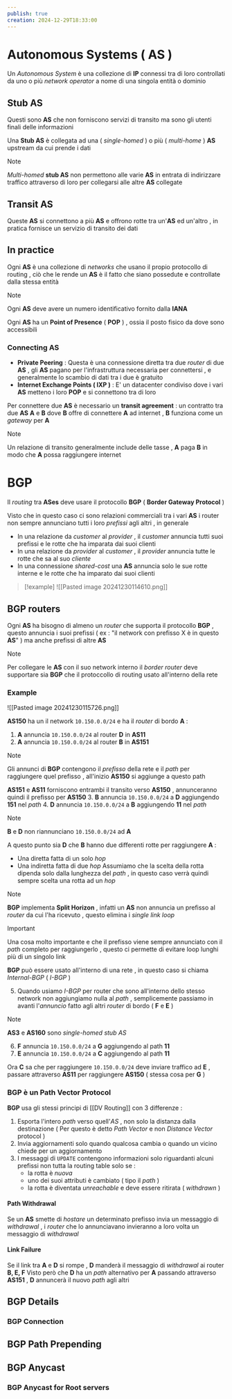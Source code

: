 ```yaml
---
publish: true
creation: 2024-12-29T18:33:00
---
```

# Autonomous Systems ( AS )

Un *Autonomous System* è una collezione di **IP** connessi tra di loro controllati da uno o più *network operator* a nome di una singola entità o dominio

## Stub AS

Questi sono **AS** che non forniscono servizi di transito ma sono gli utenti finali delle informazioni 

Una **Stub AS** è collegata ad una ( *single-homed* ) o più ( *multi-home* ) **AS** upstream da cui prende i dati 

>[!note] 
>*Multi-homed* **stub AS** non permettono alle varie **AS** in entrata di indirizzare traffico attraverso di loro per collegarsi alle altre **AS** collegate
## Transit AS

Queste **AS** si connettono a più **AS** e offrono rotte tra un'**AS** ed un'altro , in pratica fornisce un servizio di transito dei dati
## In practice

Ogni **AS** è una collezione di *networks* che usano il propio protocollo di routing , ciò che le rende un **AS** è il fatto che siano possedute e controllate dalla stessa entità 

>[!note] 
>Ogni **AS** deve avere un numero identificativo fornito dalla **IANA**

Ogni **AS** ha un **Point of Presence** ( **POP** ) , ossia il posto fisico da dove sono accessibili
### Connecting AS

+ **Private Peering** :
	Questa è una connessione diretta tra due *router* di due **AS** , gli **AS** pagano per l'infrastruttura necessaria per connettersi , e generalmente lo scambio di dati tra i due è gratuito
+ **Internet Exchange Points ( IXP )** : 
	E' un datacenter condiviso dove i vari **AS** metteno i loro **POP** e si connettono tra di loro 

Per connettere due **AS** è necessario un **transit agreement** : un contratto tra due **AS** **A** e **B** dove **B** offre di connettere **A** ad internet , **B** funziona come un *gateway* per **A**

>[!note] 
>Un relazione di transito generalmente include delle tasse , **A** paga **B** in modo che **A** possa raggiungere internet 

# BGP

Il *routing* tra **ASes** deve usare il protocollo **BGP** ( **Border Gateway Protocol** )

Visto che in questo caso ci sono relazioni commerciali tra i vari **AS** i router non sempre annunciano tutti i loro *prefissi* agli altri , in generale
+ In una relazione da *customer* al *provider* , il *customer* annuncia tutti suoi prefissi e le rotte che ha imparata dai suoi clienti
+ In una relazione da *provider* al *customer* , il *provider* annuncia tutte le rotte che sa al suo *cliente*
+ In una connessione *shared-cost* una **AS** annuncia solo le sue rotte interne e le rotte che ha imparato dai suoi clienti 

>[!example] 
>![[Pasted image 20241230114610.png]]

## BGP routers

Ogni **AS** ha bisogno di almeno un *router* che supporta il protocollo **BGP** , questo annuncia i suoi prefissi ( ex : "il network con prefisso X è in questo **AS**" ) ma anche prefissi di altre **AS**

>[!note] 
>Per collegare le **AS** con il suo network interno il *border router* deve supportare sia **BGP** che il protoccollo di routing usato all'interno della rete 

### Example

![[Pasted image 20241230115726.png]]

**AS150** ha un il network `10.150.0.0/24` e ha il *router* di bordo **A** :
1. **A** annuncia `10.150.0.0/24` al router **D** in **AS11**
2. **A** annuncia `10.150.0.0/24` al router **B** in **AS151**
>[!note] 
>Gli annunci di **BGP** contengono il *prefisso* della rete e il *path* per raggiungere quel prefisso , all'inizio **AS150** si aggiunge a questo path

**AS151** e **AS11** forniscono entrambi il transito verso **AS150** , annunceranno quindi il prefisso per **AS150**
3. **B** annuncia `10.150.0.0/24` a **D** aggiungendo **151** nel *path*
4. **D** annuncia `10.150.0.0/24` a **B** aggiungendo **11** nel *path*
>[!note] 
>**B** e **D** non riannunciano `10.150.0.0/24` ad **A**

A questo punto sia **D** che **B** hanno due differenti rotte per raggiungere **A** :
+ Una diretta fatta di un solo *hop* 
+ Una indiretta fatta di due *hop*
Assumiamo che la scelta della rotta dipenda solo dalla lunghezza del *path* , in questo caso verrà quindi sempre scelta una rotta ad un *hop*

>[!note] 
>**BGP** implementa **Split Horizon** , infatti un **AS** non annuncia un prefisso al *router* da cui l'ha ricevuto , questo elimina i *single link loop*

>[!important] 
>Una cosa molto importante e che il prefisso viene sempre annunciato con il *path* completo per raggiungerlo , questo ci permette di evitare loop lunghi più di un singolo link

**BGP** può essere usato all'interno di una rete , in questo caso si chiama *Internal-BGP* ( *I-BGP* ) 

5. Quando usiamo *I-BGP* per router che sono all'interno dello stesso network non aggiungiamo nulla al *path* , semplicemente passiamo in avanti l'*annuncio* fatto agli altri *router* di bordo ( **F** e **E** )

>[!note] 
>**AS3** e **AS160** sono *single-homed stub AS*

6. **F** annuncia `10.150.0.0/24` a **G** aggiungendo al path **11**
7. **E** annuncia `10.150.0.0/24` a **C** aggiungendo al path **11**  

Ora **C** sa che per raggiungere `10.150.0.0/24` deve inviare traffico ad **E** , passare attraverso **AS11** per raggiungere **AS150** ( stessa cosa per **G** )

### BGP è un Path Vector Protocol 

**BGP** usa gli stessi principi di [[DV Routing]] con 3 differenze : 
1. Esporta l'intero *path* verso quell'*AS* , non solo la distanza dalla destinazione ( Per questo è detto *Path Vector* e non *Distance Vector* protocol )
2. Invia aggiornamenti solo quando qualcosa cambia o quando un vicino chiede per un aggiornamento 
3. I messaggi di `UPDATE` contengono informazioni solo riguardanti alcuni prefissi non tutta la routing table solo se :
	+ la rotta è *nuova*
	+ uno dei suoi attributi è cambiato ( tipo il *path* ) 
	+ la rotta è diventata *unreachable* e deve essere ritirata ( *withdrawn* )

#### Path Withdrawal

Se un **AS** smette di *hostare* un determinato prefisso invia un messaggio di *withdrawal* , i *router* che lo annunciavano invieranno a loro volta un messaggio di *withdrawal*

#### Link Failure

Se il link tra **A** e **D** si rompe , **D** manderà il messaggio di *withdrawal* ai router **B, E, F** 
Visto però che **D** ha un *path* alternativo per **A** passando attraverso **AS151** , **D** annuncerà il nuovo *path* agli altri 

## BGP Details

### BGP Connection



## BGP Path Prepending

## BGP Anycast

### BGP Anycast for Root servers